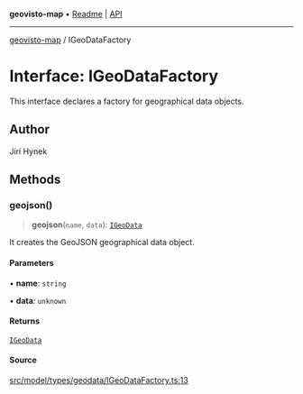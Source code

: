 **geovisto-map** • [Readme](../README.md) \| [API](../globals.md)

***

[geovisto-map](../README.md) / IGeoDataFactory

# Interface: IGeoDataFactory

This interface declares a factory for geographical data objects.

## Author

Jiri Hynek

## Methods

### geojson()

> **geojson**(`name`, `data`): [`IGeoData`](IGeoData.md)

It creates the GeoJSON geographical data object.

#### Parameters

• **name**: `string`

• **data**: `unknown`

#### Returns

[`IGeoData`](IGeoData.md)

#### Source

[src/model/types/geodata/IGeoDataFactory.ts:13](https://github.com/geovisto/geovisto-map/blob/e22d774889dbc28cc1ec62933ecf6bab6690f172/src/model/types/geodata/IGeoDataFactory.ts#L13)
